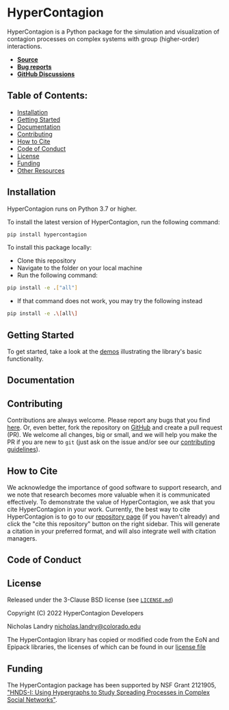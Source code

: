 # HyperContagion

HyperContagion is a Python package for the simulation and visualization of contagion processes on complex systems with group (higher-order) interactions.

* [**Source**](../../)
* [**Bug reports**](../../issues)
* [**GitHub Discussions**](../../discussions)

## Table of Contents:
  - [Installation](#installation)
  - [Getting Started](#getting-started)
  - [Documentation](#documentation)
  - [Contributing](#contributing)
  - [How to Cite](#how-to-cite)
  - [Code of Conduct](#code-of-conduct)
  - [License](#license)
  - [Funding](#funding)
  - [Other Resources](#other-resources)

## Installation
HyperContagion runs on Python 3.7 or higher.

To install the latest version of HyperContagion, run the following command:
```sh
pip install hypercontagion
```

To install this package locally:
* Clone this repository
* Navigate to the folder on your local machine
* Run the following command:
```sh
pip install -e .["all"]
```
* If that command does not work, you may try the following instead
````zsh
pip install -e .\[all\]
````

## Getting Started

To get started, take a look at the [demos](/demos/) illustrating the library's basic functionality.

## Documentation

## Contributing
Contributions are always welcome. Please report any bugs that you find [here](../../issues). Or, even better, fork the repository on [GitHub](../../) and create a pull request (PR). We welcome all changes, big or small, and we will help you make the PR if you are new to `git` (just ask on the issue and/or see our [contributing guidelines](CONTRIBUTING.md)).

## How to Cite

We acknowledge the importance of good software to support research, and we note
that research becomes more valuable when it is communicated effectively. To
demonstrate the value of HyperContagion, we ask that you cite HyperContagion in your work.
Currently, the best way to cite HyperContagion is to go to our
[repository page](../../) (if you haven't already) and
click the "cite this repository" button on the right sidebar. This will generate
a citation in your preferred format, and will also integrate well with citation managers.

## Code of Conduct

## License
Released under the 3-Clause BSD license (see [`LICENSE.md`](LICENSE.md))

Copyright (C) 2022 HyperContagion Developers

Nicholas Landry <nicholas.landry@colorado.edu>

The HyperContagion library has copied or modified code from the EoN and Epipack libraries, the licenses of which can be found in our [license file](LICENSE.md)

## Funding
The HyperContagion package has been supported by NSF Grant 2121905, ["HNDS-I: Using Hypergraphs to Study Spreading Processes in Complex Social Networks"](https://www.nsf.gov/awardsearch/showAward?AWD_ID=2121905).